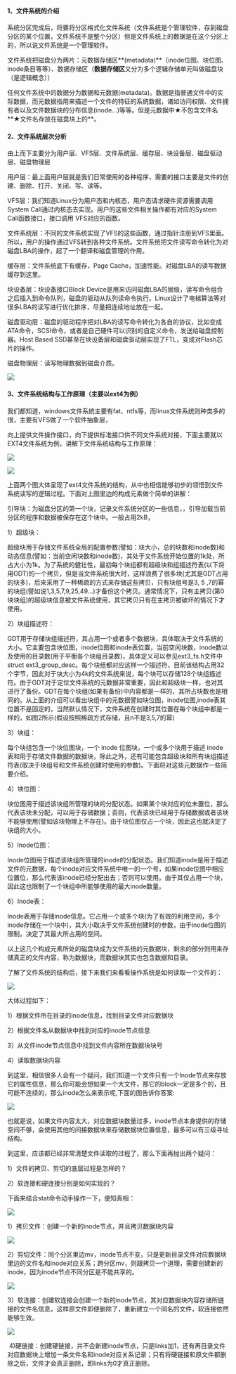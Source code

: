 #### 1、文件系统的介绍

系统分区完成后，将要将分区格式化文件系统（文件系统是个管理软件，存到磁盘分区的某个位置，文件系统不是整个分区）但是文件系统上的数据是在这个分区上的，所以说文件系统是一个管理软件。

文件系统把磁盘分为两片：元数据存储区**\(metadata\)**（inode位图、块位图、inode条目等等）、数据存储区（**数据存储区**又分为多个逻辑存储单元叫做磁盘块（是逻辑概念））

任何文件系统中的数据分为数据和元数据\(metadata\)。数据是指普通文件中的实际数据，而元数据指用来描述一个文件的特征的系统数据，诸如访问权限、文件拥有者以及文件数据块的分布信息\(inode...\)等等。但是元数据中★不包含文件名**★文件名存放在磁盘块上的**。

#### 2、文件系统层次分析

由上而下主要分为用户层、VFS层、文件系统层、缓存层、块设备层、磁盘驱动层、磁盘物理层

用户层：最上面用户层就是我们日常使用的各种程序，需要的接口主要是文件的创建、删除、打开、关闭、写、读等。

VFS层：我们知道Linux分为用户态和内核态，用户态请求硬件资源需要调用System Call通过内核态去实现。用户的这些文件相关操作都有对应的System Call函数接口，接口调用 VFS对应的函数。

文件系统层：不同的文件系统实现了VFS的这些函数，通过指针注册到VFS里面。所以，用户的操作通过VFS转到各种文件系统。文件系统把文件读写命令转化为对磁盘LBA的操作，起了一个翻译和磁盘管理的作用。

缓存层：文件系统底下有缓存，Page Cache，加速性能。对磁盘LBA的读写数据缓存到这里。

块设备层：块设备接口Block Device是用来访问磁盘LBA的层级，读写命令组合之后插入到命令队列，磁盘的驱动从队列读命令执行。Linux设计了电梯算法等对很多LBA的读写进行优化排序，尽量把连续地址放在一起。

磁盘驱动层：磁盘的驱动程序把对LBA的读写命令转化为各自的协议，比如变成ATA命令，SCSI命令，或者是自己硬件可以识别的自定义命令，发送给磁盘控制器。Host Based SSD甚至在块设备层和磁盘驱动层实现了FTL，变成对Flash芯片的操作。

磁盘物理层：读写物理数据到磁盘介质。

![](/assets/23-26.png)

#### 3、文件系统结构与工作原理（主要以ext4为例）

我们都知道，windows文件系统主要有fat、ntfs等，而linux文件系统则种类多的很，主要有VFS做了一个软件抽象层，

向上提供文件操作接口，向下提供标准接口供不同文件系统对接，下面主要就以EXT4文件系统为例，讲解下文件系统结构与工作原理：

![](/assets/23-27.png)

![](/assets/23-28.png)

上面两个图大体呈现了ext4文件系统的结构，从中也相信能够初步的领悟到文件系统读写的逻辑过程。下面对上图里边的构成元素做个简单的讲解：

引导块：为磁盘分区的第一个块，记录文件系统分区的一些信息，，引导加载当前分区的程序和数据被保存在这个块中。一般占用2kB，

1）超级块：

超级块用于存储文件系统全局的配置参数\(譬如：块大小，总的块数和inode数\)和动态信息\(譬如：当前空闲块数和inode数\)，其处于文件系统开始位置的1k处，所占大小为1k。为了系统的健壮性，最初每个块组都有超级块和组描述符表\(以下将用GDT\)的一个拷贝，但是当文件系统很大时，这样浪费了很多块\(尤其是GDT占用的块多\)，后来采用了一种稀疏的方式来存储这些拷贝，只有块组号是3, 5 ,7的幂的块组\(譬如说1,3,5,7,9,25,49…\)才备份这个拷贝。通常情况下，只有主拷贝\(第0块块组\)的超级块信息被文件系统使用，其它拷贝只有在主拷贝被破坏的情况下才使用。 

2）块组描述符：

GDT用于存储块组描述符，其占用一个或者多个数据块，具体取决于文件系统的大小。它主要包含块位图，inode位图和inode表位置，当前空闲块数，inode数以及使用的目录数\(用于平衡各个块组目录数\)，具体定义可以参见ext3\_fs.h文件中struct ext3\_group\_desc。每个块组都对应这样一个描述符，目前该结构占用32个字节，因此对于块大小为4k的文件系统来说，每个块可以存储128个块组描述符。由于GDT对于定位文件系统的元数据非常重要，因此和超级块一样，也对其进行了备份。GDT在每个块组\(如果有备份\)中内容都是一样的，其所占块数也是相同的。从上面的介绍可以看出块组中的元数据譬如块位图，inode位图,inode表其位置不是固定的，当然默认情况下，文件系统在创建时其位置在每个块组中都是一样的，如图2所示\(假设按照稀疏方式存储，且n不是3,5,7的幂\)

3）块组：

每个块组包含一个块位图块，一个 inode 位图块，一个或多个块用于描述 inode 表和用于存储文件数据的数据块，除此之外，还有可能包含超级块和所有块组描述符表\(取决于块组号和文件系统创建时使用的参数\)。下面将对这些元数据作一些简要介绍。

4）块位图：

块位图用于描述该块组所管理的块的分配状态。如果某个块对应的位未置位，那么代表该块未分配，可以用于存储数据；否则，代表该块已经用于存储数据或者该块不能够使用\(譬如该块物理上不存在\)。由于块位图仅占一个块，因此这也就决定了块组的大小。

5）Inode位图：

Inode位图用于描述该块组所管理的inode的分配状态。我们知道inode是用于描述文件的元数据，每个inode对应文件系统中唯一的一个号，如果inode位图中相应位置位，那么代表该inode已经分配出去；否则可以使用。由于其仅占用一个块，因此这也限制了一个块组中所能够使用的最大inode数量。

6）Inode表：

Inode表用于存储inode信息。它占用一个或多个块\(为了有效的利用空间，多个inode存储在一个块中\)，其大小取决于文件系统创建时的参数，由于inode位图的限制，决定了其最大所占用的空间。

以上这几个构成元素所处的磁盘块成为文件系统的元数据块，剩余的部分则用来存储真正的文件内容，称为数据块，而数据块其实也包含数据和目录。

了解了文件系统的结构后，接下来我们来看看操作系统是如何读取一个文件的：

![](/assets/23-29.png)

大体过程如下：

1）根据文件所在目录的inode信息，找到目录文件对应数据块

2）根据文件名从数据块中找到对应的inode节点信息

3）从文件inode节点信息中找到文件内容所在数据块块号

4）读取数据块内容

到这里，相信很多人会有一个疑问，我们知道一个文件只有一个Inode节点来存放它的属性信息，那么你可能会想如果一个大文件，那它的block一定是多个的，且可能不连续的，那么inode怎么来表示呢,下面的图告诉你答案:

![](/assets/23-30.png)

也就是说，如果文件内容太大，对应数据块数量过多，inode节点本身提供的存储空间不够，会使用其他的间接数据块来存储数据块位置信息，最多可以有三级寻址结构。

到这里，应该都已经非常清楚文件读取的过程了，那么下面再抛出两个疑问：

1）文件的拷贝、剪切的底层过程是怎样的？

2）软连接和硬连接分别是如何实现的？

下面来结合stat命令动手操作一下，便知真相：

![](/assets/23-31.png)

1）拷贝文件：创建一个新的inode节点，并且拷贝数据块内容

![](/assets/23-32.png)

2）剪切文件：同个分区里边mv，inode节点不变，只是更新目录文件对应数据块里边的文件名和inode对应关系；跨分区mv，则跟拷贝一个道理，需要创建新的inode，因为inode节点不同分区是不能共享的。

![](/assets/23-33.png)

3）软连接：创建软连接会创建一个新的inode节点，其对应数据块内容存储所链接的文件名信息，这样原文件即便删除了，重新建立一个同名的文件，软连接依然能够生效。

![](/assets/23-34.png)

 4\)硬链接：创建硬链接，并不会新建inode节点，只是links加1，还有再目录文件对应数据块上增加一条文件名和inode对应关系记录；只有将硬链接和原文件都删除之后，文件才会真正删除，即links为0才真正删除。

